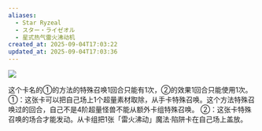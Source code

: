 ```yaml
---
aliases:
  - Star Ryzeal
  - スター・ライゼオル
  - 星式热气雷火沸动机
created_at: 2025-09-04T17:03:22
updated_at: 2025-09-04T17:03:36
---
```


![](https://cdn.233.momobako.com/ygopro/pics/84433129.jpg!half)

这个卡名的①的方法的特殊召唤1回合只能有1次，②的效果1回合只能使用1次。
①：这张卡可以把自己场上1个超量素材取除，从手卡特殊召唤。这个方法特殊召唤过的回合，自己不是4阶超量怪兽不能从额外卡组特殊召唤。
②：这张卡特殊召唤的场合才能发动。从卡组把1张「雷火沸动」魔法·陷阱卡在自己场上盖放。
